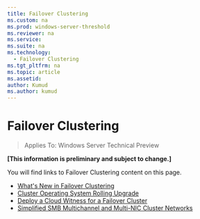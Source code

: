 ```yaml
---
title: Failover Clustering
ms.custom: na
ms.prod: windows-server-threshold
ms.reviewer: na
ms.service:
ms.suite: na
ms.technology:
  - Failover Clustering
ms.tgt_pltfrm: na
ms.topic: article
ms.assetid:
author: Kumud
ms.author: kumud
---
```

# Failover Clustering

>Applies To: Windows Server Technical Preview


**[This information is preliminary and subject to change.]**  

You will find links to Failover Clustering content on this page.   


* [What's New in Failover Clustering](whats-new-failover-clustering-windows-server.md)   
* [Cluster Operating System Rolling Upgrade](Cluster-Operating-System-Rolling-Upgrade.md)
* [Deploy a Cloud Witness for a Failover Cluster](Deploy-a-Cloud-Witness-for-a-Failover-Cluster.md)
* [Simplified SMB Multichannel and Multi-NIC Cluster Networks](Simplified-SMB-Multichannel-and-Multi-NIC-Cluster-Networks.md)
